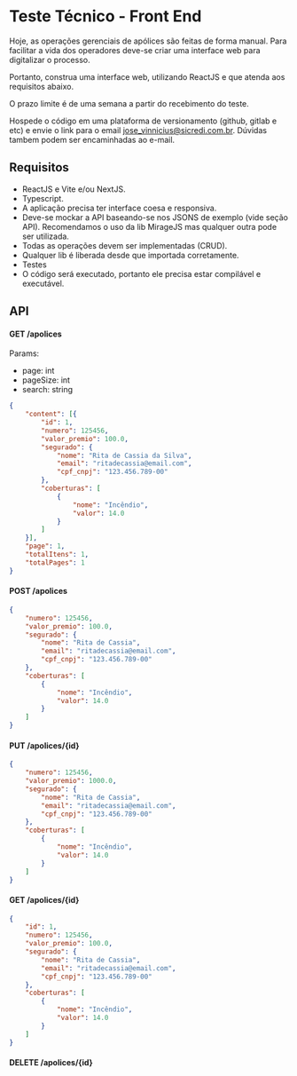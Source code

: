 # Teste Técnico - Front End

Hoje, as operações gerenciais de apólices são feitas de forma manual. Para facilitar a vida dos operadores deve-se criar uma interface web para digitalizar o processo.

Portanto, construa uma interface web, utilizando ReactJS e que atenda aos requisitos abaixo.

O prazo limite é de uma semana a partir do recebimento do teste.

Hospede o código em uma plataforma de versionamento (github, gitlab e etc) e envie o link para o email jose_vinnicius@sicredi.com.br. Dúvidas tambem podem ser encaminhadas ao e-mail.

## Requisitos

- ReactJS e Vite e/ou NextJS.
- Typescript.
- A aplicação precisa ter interface coesa e responsiva.
- Deve-se mockar a API baseando-se nos JSONS de exemplo (vide seção API). Recomendamos o uso da lib MirageJS mas qualquer outra pode ser utilizada.
- Todas as operações devem ser implementadas (CRUD).
- Qualquer lib é liberada desde que importada corretamente.
- Testes
- O código será executado, portanto ele precisa estar compilável e executável.

## API

#### GET /apolices
Params:
- page: int
- pageSize: int
- search: string

```json
{   
    "content": [{
        "id": 1,
        "numero": 125456,
        "valor_premio": 100.0,
        "segurado": {
            "nome": "Rita de Cassia da Silva",
            "email": "ritadecassia@email.com",
            "cpf_cnpj": "123.456.789-00"
        },
        "coberturas": [
            {
                "nome": "Incêndio",
                "valor": 14.0
            }
        ]
    }],
    "page": 1,
    "totalItens": 1,
    "totalPages": 1
}
```

#### POST /apolices
```json
{
    "numero": 125456,
    "valor_premio": 100.0,
    "segurado": {
        "nome": "Rita de Cassia",
        "email": "ritadecassia@email.com",
        "cpf_cnpj": "123.456.789-00"
    },
    "coberturas": [
        {
            "nome": "Incêndio",
            "valor": 14.0
        }
    ]
}
```

#### PUT /apolices/{id}
```json
{
    "numero": 125456,
    "valor_premio": 1000.0,
    "segurado": {
        "nome": "Rita de Cassia",
        "email": "ritadecassia@email.com",
        "cpf_cnpj": "123.456.789-00"
    },
    "coberturas": [
        {
            "nome": "Incêndio",
            "valor": 14.0
        }
    ]
}
```


#### GET /apolices/{id}
```json
{
    "id": 1,
    "numero": 125456,
    "valor_premio": 100.0,
    "segurado": {
        "nome": "Rita de Cassia",
        "email": "ritadecassia@email.com",
        "cpf_cnpj": "123.456.789-00"
    },
    "coberturas": [
        {
            "nome": "Incêndio",
            "valor": 14.0
        }
    ]
}
```

#### DELETE /apolices/{id}

